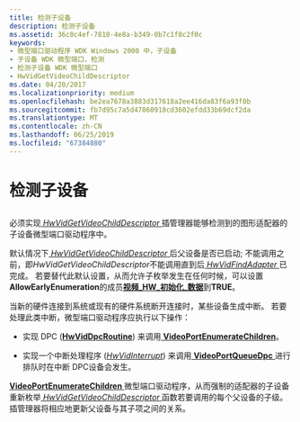 ```yaml
---
title: 检测子设备
description: 检测子设备
ms.assetid: 36c0c4ef-7810-4e8a-b349-0b7c1f8c2f0c
keywords:
- 微型端口驱动程序 WDK Windows 2000 中，子设备
- 子设备 WDK 微型端口，检测
- 检测子设备 WDK 微型端口
- HwVidGetVideoChildDescriptor
ms.date: 04/20/2017
ms.localizationpriority: medium
ms.openlocfilehash: be2ea7678a3883d317618a2ee416da83f6a93f0b
ms.sourcegitcommit: fb7d95c7a5d47860918cd3602efdd33b69dcf2da
ms.translationtype: MT
ms.contentlocale: zh-CN
ms.lasthandoff: 06/25/2019
ms.locfileid: "67384880"
---
```

# <a name="detecting-child-devices"></a>检测子设备


## <span id="ddk_detecting_child_devices_gg"></span><span id="DDK_DETECTING_CHILD_DEVICES_GG"></span>


必须实现[ *HwVidGetVideoChildDescriptor* ](https://docs.microsoft.com/windows-hardware/drivers/ddi/content/video/nc-video-pvideo_hw_get_child_descriptor)插管理器能够检测到的图形适配器的子设备微型端口驱动程序中。

默认情况下[ *HwVidGetVideoChildDescriptor* ](https://docs.microsoft.com/windows-hardware/drivers/ddi/content/video/nc-video-pvideo_hw_get_child_descriptor)后父设备是否已启动; 不能调用之前，即*HwVidGetVideoChildDescriptor*不能调用直到后[ *HwVidFindAdapter* ](https://docs.microsoft.com/windows-hardware/drivers/ddi/content/video/nc-video-pvideo_hw_find_adapter)已完成。 若要替代此默认设置，从而允许子枚举发生在任何时候，可以设置**AllowEarlyEnumeration**的成员[**视频\_HW\_初始化\_数据**](https://docs.microsoft.com/windows-hardware/drivers/ddi/content/video/ns-video-_video_hw_initialization_data)到**TRUE**。

当新的硬件连接到系统或现有的硬件系统断开连接时，某些设备生成中断。 若要处理此类中断，微型端口驱动程序应执行以下操作：

-   实现 DPC ([**HwVidDpcRoutine**](https://docs.microsoft.com/windows-hardware/drivers/ddi/content/video/nc-video-pminiport_dpc_routine)) 来调用[ **VideoPortEnumerateChildren**](https://docs.microsoft.com/windows-hardware/drivers/ddi/content/video/nf-video-videoportenumeratechildren)。

-   实现一个中断处理程序 ([*HwVidInterrupt*](https://docs.microsoft.com/windows-hardware/drivers/ddi/content/video/nc-video-pvideo_hw_interrupt)) 来调用[ **VideoPortQueueDpc** ](https://docs.microsoft.com/windows-hardware/drivers/ddi/content/video/nf-video-videoportqueuedpc)进行排队时在中断 DPC设备会发生。

[**VideoPortEnumerateChildren** ](https://docs.microsoft.com/windows-hardware/drivers/ddi/content/video/nf-video-videoportenumeratechildren)微型端口驱动程序，从而强制的适配器的子设备重新枚举[ *HwVidGetVideoChildDescriptor* ](https://docs.microsoft.com/windows-hardware/drivers/ddi/content/video/nc-video-pvideo_hw_get_child_descriptor)函数若要调用的每个父设备的子级。 插管理器将相应地更新父设备与其子项之间的关系。

 

 





